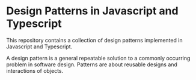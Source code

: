 # Design Patterns in Javascript and Typescript

This repository contains a collection of design patterns implemented in Javascript and Typescript.

A design pattern is a general repeatable solution to a commonly occurring problem in software design. Patterns are about reusable designs and interactions of objects.